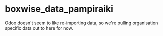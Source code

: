 # boxwise_data_pampiraiki
Odoo doesn't seem to like re-importing data, so we're pulling organisation specific data out to here for now.
